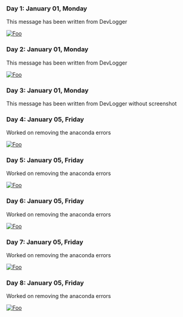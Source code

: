 ### Day 1: January 01, Monday

This message has been written from DevLogger

[![Foo](https://github.com/username/DevLogger/raw/master/screenshots/2018-01-01.png)](Screenshot)

### Day 2: January 01, Monday

This message has been written from DevLogger

[![Foo](https://github.com/username/DevLogger/raw/master/screenshots/2018-01-01.png)](Screenshot)

### Day 3: January 01, Monday

This message has been written from DevLogger without screenshot

### Day 4: January 05, Friday

Worked on removing the anaconda errors

[![Foo](https://github.com/myisaak/DevLogger/raw/master/screenshots/2018-01-05.png)](Screenshot)

### Day 5: January 05, Friday

Worked on removing the anaconda errors

[![Foo](https://github.com/myisaak/DevLogger/raw/master/screenshots/2018-01-05.png)](Screenshot)

### Day 6: January 05, Friday

Worked on removing the anaconda errors

[![Foo](https://github.com/myisaak/DevLogger/raw/master/screenshots/2018-01-05-1515163486.png)](Screenshot)

### Day 7: January 05, Friday

Worked on removing the anaconda errors

[![Foo](https://github.com/myisaak/DevLogger/raw/master/screenshots/2018-01-05-1515163572.png)](Screenshot)

### Day 8: January 05, Friday

Worked on removing the anaconda errors

[![Foo](https://github.com/myisaak/DevLogger/raw/master/screenshots/2018-01-05-1515163582.png)](Screenshot)

